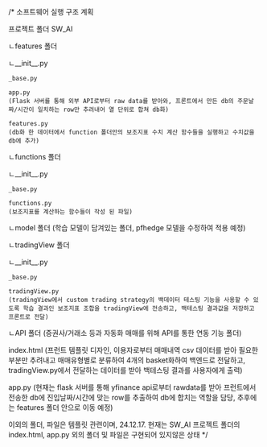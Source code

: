 /* 소프트웨어 실행 구조 계획

프로젝트 폴더 SW_AI

ㄴfeatures 폴더

  ㄴ__init__.py
  
    _base.py
    
    app.py
    (Flask 서버를 통해 외부 API로부터 raw data를 받아와, 프론트에서 만든 db의 주문날짜/시간이 일치하는 row만 추려내어 열 단위로 합쳐 db화)
    
    features.py
    (db화 한 데이터에서 function 폴더안의 보조지표 수치 계산 함수들을 실행하고 수치값을 db에 추가)
    
ㄴfunctions 폴더

  ㄴ__init__.py
  
    _base.py
    
    functions.py
    (보조지표를 계산하는 함수들이 작성 된 파일)
    
ㄴmodel 폴더
(학습 모델이 담겨있는 폴더, pfhedge 모델을 수정하여 적용 예정)

ㄴtradingView 폴더

  ㄴ__init__.py
  
    _base.py
    
    tradingView.py
    (tradingView에서 custom trading strategy의 백데이터 테스팅 기능을 사용할 수 있도록 학습 결과인 보조지표 조합을 tradingView에 전송하고, 백테스팅 결과값을 저장하고 프론트로 전달) 
    
ㄴAPI 폴더
(증권사/거래소 등과 자동화 매매를 위해 API를 통한 연동 기능 폴더)

index.html
(프런트 템플릿 디자인, 이용자로부터 매매내역 csv 데이터를 받아 필요한 부분만 추려내고 매매유형별로 분류하여 4개의 basket화하여 백엔드로 전달하고, tradingView.py에서 전달하는 데이터를 받아 백테스팅 결과를 사용자에게 출력)

app.py
(현재는 flask 서버를 통해 yfinance api로부터 rawdata를 받아 프런트에서 전송한 db에 진입날짜/시간에 맞는 row를 추출하여 db에 합치는 역할을 담당, 추후에는 features 폴더 안으로 이동 예정)

이외의 폴더, 파일은 템플릿 관련이며, 24.12.17. 현재는 SW_AI 프로젝트 폴더의 index.html, app.py 외의 폴더 및 파일은 구현되어 있지않은 상태 */
